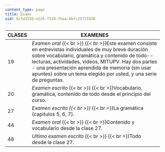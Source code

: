 ```yaml
---
content_type: page
title: Exams
uid: 6c5d1556-e226-f529-fbaa-6bfc2572f830
---
```


| CLASES | EXAMENES |
| --- | --- |
| 19 | _Examen oral_  {{< br >}}  {{< br >}}Este examen consiste en entrevistas individuales de muy breve duración sobre vocabulario, gramática y contenido de todo--lecturas, actividades, videos, MITUPV. Hay dos partes - una presentación aprendida de memoria (sin usar apuntes) sobre un tema elegido por usted, y una serie de preguntas. |
| 20 | _Examen escrito_  {{< br >}}  {{< br >}}Vocabulario, gramática, contenido de todo desde el principio del curso. |
| 27 | _Examen escrito  {{< br >}}_  {{< br >}}La gramática (capitulos 5, 6, 7). |
| 44 | _Examen oral_  {{< br >}}  {{< br >}}Contenido y vocabulario desde la clase 27. |
| 48 | _Ultimo examen escrito_  {{< br >}}  {{< br >}}Todo desde la clase 27.